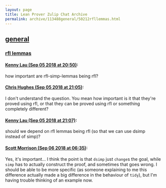 ```yaml
---
layout: page
title: Lean Prover Zulip Chat Archive 
permalink: archive/113488general/50212rfllemmas.html
---
```


## [general](index.html)
### [rfl lemmas](50212rfllemmas.html)

#### [Kenny Lau (Sep 05 2018 at 20:50)](https://leanprover.zulipchat.com/#narrow/stream/113488-general/topic/rfl%20lemmas/near/133394916):
how important are rfl-simp-lemmas being rfl?

#### [Chris Hughes (Sep 05 2018 at 21:05)](https://leanprover.zulipchat.com/#narrow/stream/113488-general/topic/rfl%20lemmas/near/133395794):
I don't understand the question. You mean how important is it that they're proved using rfl, or that they can be proved using rfl or something completely different?

#### [Kenny Lau (Sep 05 2018 at 21:07)](https://leanprover.zulipchat.com/#narrow/stream/113488-general/topic/rfl%20lemmas/near/133395945):
should we depend on rfl lemmas being rfl (so that we can use dsimp instead of simp)?

#### [Scott Morrison (Sep 06 2018 at 06:35)](https://leanprover.zulipchat.com/#narrow/stream/113488-general/topic/rfl%20lemmas/near/133421379):
Yes, it's important... I think the point is that `dsimp` just `change`s the goal, while `simp` has to actually construct the proof, and sometimes that goes wrong. I should be able to be more specific (as someone explaining to me this difference actually made a big difference in the behaviour of `tidy`), but I'm having trouble thinking of an example now.

